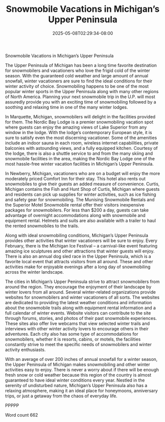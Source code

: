 ﻿---
title: "Snowmobile Vacations in Michigan’s Upper Peninsula"
date: 2025-05-08T02:29:34-08:00
description: "Snowmobiling TXT Tips for Web Success"
featured_image: "/images/Snowmobiling TXT.jpg"
tags: ["Snowmobiling TXT"]
---

Snowmobile Vacations in Michigan’s Upper Peninsula

The Upper Peninsula of Michigan has been a long time favorite destination for snowmobilers and vacationers who love the frigid cold of the winter season. With the guaranteed cold weather and large amount of annual snowfall, winter vacationers are sure to find the ideal conditions for their winter activity of choice. Snowmobiling happens to be one of the most popular winter sports in the Upper Peninsula along with many other regions of North America. Planning your next snowmobile trip in the U.P. will most assuredly provide you with an exciting time of snowmobiling followed by a soothing and relaxing time in one of the many winter lodges.

In Marquette, Michigan, snowmobilers will delight in the facilities provided for them. The Nordic Bay Lodge is a premier snowmobiling vacation spot where guests can enjoy the amazing views of Lake Superior from any window in the lodge. With the lodge’s contemporary European style, it is sure to satisfy even the most discerning vacationer. Some of the amenities include an indoor sauna in each room, wireless internet capabilities, private balconies with astounding views, and a fully equipped kitchen. Courtesy of the lodge, there is also a shuttle service to and from the many skiing and snowmobile facilities in the area, making the Nordic Bay Lodge one of the most hassle-free winter vacation facilities in Michigan’s Upper Peninsula.

In Newberry, Michigan, vacationers who are on a budget will enjoy the more moderately priced Comfort Inn for their stay. This hotel also rents out snowmobiles to give their guests an added measure of convenience. Curtis, Michigan contains the Fish and Hunt Shop of Curtis, Michigan where guests and residents can pick up supplies for winter activities, such as ice fishing and safety gear for snowmobiling. The Munising Snowmobile Rentals and the Superior Motel Snowmobile rental offer their visitors inexpensive packages for snowmobilers. For less than $200 a day, guests can take advantage of overnight accommodations along with snowmobile and equipment rental. Helmets and suits are also available with a trailer to haul the rented snowmobiles to the trails. 

Along with ideal snowmobiling conditions, Michigan’s Upper Peninsula provides other activities that winter vacationers will be sure to enjoy. Every February, there is the Michigan Ice Festival – a carnival-like event featuring amazing ice sculptures and other attractions that winter guests will enjoy. There is also an annual dog sled race in the Upper Peninsula, which is a favorite local event that attracts visitors from all around. These and other activities make for enjoyable evenings after a long day of snowmobiling across the winter landscape.

The cities in Michigan’s Upper Peninsula strive to attract snowmobilers from around the region. They encourage the enjoyment of their landscape by winter lovers from all around. Several winter-related organizations provide websites for snowmobilers and winter vacationers of all sorts. The websites are dedicated to providing the latest weather conditions and information about the snowmobile trails along with equipment rental information and a full calendar of winter events. Website visitors can contribute to the site through forums, stories, and photos of their past snowmobile experiences. These sites also offer live webcams that view selected winter trails and interviews with other winter activity lovers to encourage others in their adventures. Each city also has some type of accommodations for snowmobilers, whether it is resorts, cabins, or motels, the facilities constantly strive to meet the specific needs of snowmobilers and winter activity enthusiasts. 

With an average of over 200 inches of annual snowfall for a winter season, the Upper Peninsula of Michigan makes snowmobiling and other winter activities easy to enjoy. There is never a worry about if there will be enough fresh snow or cold weather because this region of the country is almost guaranteed to have ideal winter conditions every year. Nestled in the serenity of undisturbed nature, Michigan’s Upper Peninsula also has a relaxing atmosphere, making it an ideal place for honeymoons, anniversary trips, or just a getaway from the chaos of everyday life. 

PPPPP

Word count 662

